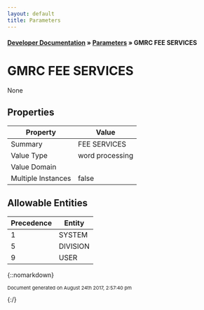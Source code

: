 ```yaml
---
layout: default
title: Parameters
---
```


#### [Developer Documentation](../index) &#187; [Parameters](TableOfContents) &#187; GMRC FEE SERVICES<br/>
# GMRC FEE SERVICES

None

## Properties

Property | Value
--- | ---
Summary | FEE SERVICES
Value Type | word processing
Value Domain | 
Multiple Instances | false

## Allowable Entities

Precedence | Entity
--- | ---
1 | SYSTEM
5 | DIVISION
9 | USER

{::nomarkdown} <br/><p style="font-size: 11px">Document generated on August 24th 2017, 2:57:40 pm</p>{:/}